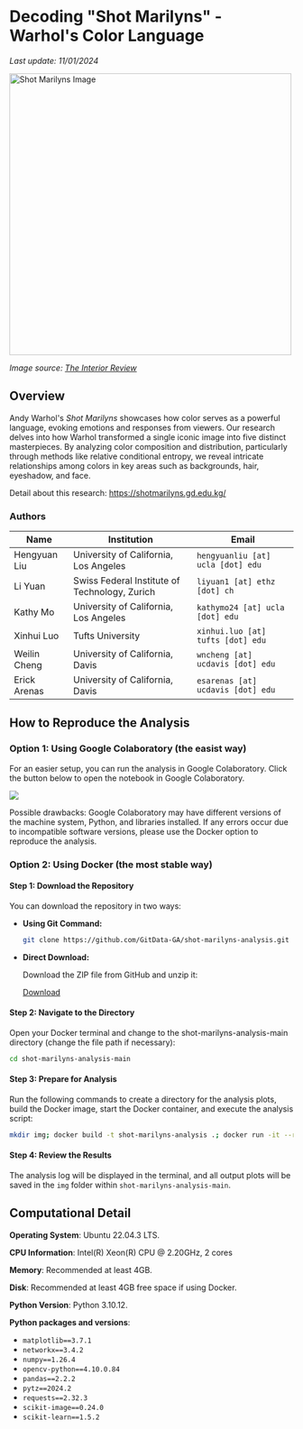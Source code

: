 # Decoding "Shot Marilyns" - Warhol's Color Language

*Last update: 11/01/2024*

<img src="https://shotmarilyns.gd.edu.kg/assets/images/background.jpg" alt="Shot Marilyns Image" width="500px"/>

*Image source: <a href="https://www.theinteriorreview.com/story/2022/5/10/critically-assessing-warhols-shot-sage-blue-marilyn?srsltid=AfmBOorNDV0MYlOhOPaHxqHTWfbINkbTNX-h4POd1SvoCzc569K7Swau" target="_blank">The Interior Review</a>*

## Overview

Andy Warhol's *Shot Marilyns* showcases how color serves as a powerful language, evoking emotions and responses from viewers. Our research delves into how Warhol transformed a single iconic image into five distinct masterpieces. By analyzing color composition and distribution, particularly through methods like relative conditional entropy, we reveal intricate relationships among colors in key areas such as backgrounds, hair, eyeshadow, and face.

Detail about this research: https://shotmarilyns.gd.edu.kg/

### Authors

| Name           | Institution                                  | Email                           |
|----------------|----------------------------------------------|---------------------------------|
| Hengyuan Liu   | University of California, Los Angeles        | `hengyuanliu [at] ucla [dot] edu`     |
| Li Yuan       | Swiss Federal Institute of Technology, Zurich | `liyuan1 [at] ethz [dot] ch`          |
| Kathy Mo      | University of California, Los Angeles         | `kathymo24 [at] ucla [dot] edu`       |
| Xinhui Luo    | Tufts University                              | `xinhui.luo [at] tufts [dot] edu`     |
| Weilin Cheng  | University of California, Davis               | `wncheng [at] ucdavis [dot] edu` |
| Erick Arenas  | University of California, Davis               | `esarenas [at] ucdavis [dot] edu` |


## How to Reproduce the Analysis

### Option 1: Using Google Colaboratory (the easist way)

For an easier setup, you can run the analysis in Google Colaboratory. Click the button below to open the notebook in Google Colaboratory.

[![](https://colab.research.google.com/assets/colab-badge.svg)](https://colab.research.google.com/github/GitData-GA/shot-marilyns-analysis/blob/main/main.ipynb)

Possible drawbacks: Google Colaboratory may have different versions of the machine system, Python, and libraries installed. If any errors occur due to incompatible software versions, please use the Docker option to reproduce the analysis.

### Option 2: Using Docker (the most stable way)

#### Step 1: Download the Repository

You can download the repository in two ways:

- **Using Git Command:**

  ```bash
  git clone https://github.com/GitData-GA/shot-marilyns-analysis.git shot-marilyns-analysis-main
  ```

- **Direct Download:**

  Download the ZIP file from GitHub and unzip it:

  [Download](https://github.com/GitData-GA/shot-marilyns-analysis/archive/refs/heads/main.zip)

#### Step 2: Navigate to the Directory

Open your Docker terminal and change to the shot-marilyns-analysis-main directory (change the file path if necessary):

```bash
cd shot-marilyns-analysis-main
```

#### Step 3: Prepare for Analysis

Run the following commands to create a directory for the analysis plots, build the Docker image, start the Docker container, and execute the analysis script:

```bash
mkdir img; docker build -t shot-marilyns-analysis .; docker run -it --rm -v "$(pwd)/img:/img" shot-marilyns-analysis
```

#### Step 4: Review the Results

The analysis log will be displayed in the terminal, and all output plots will be saved in the `img` folder within `shot-marilyns-analysis-main`.

## Computational Detail

**Operating System**: Ubuntu 22.04.3 LTS.

**CPU Information**: Intel(R) Xeon(R) CPU @ 2.20GHz, 2 cores

**Memory**: Recommended at least 4GB.

**Disk**: Recommended at least 4GB free space if using Docker.

**Python Version**: Python 3.10.12.

**Python packages and versions**:

- `matplotlib==3.7.1`
- `networkx==3.4.2`
- `numpy==1.26.4`
- `opencv-python==4.10.0.84`
- `pandas==2.2.2`
- `pytz==2024.2`
- `requests==2.32.3`
- `scikit-image==0.24.0`
- `scikit-learn==1.5.2`
